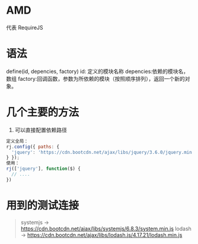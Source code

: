# AMD
代表 RequireJS
# 语法
define(id, depencies, factory)
id: 定义的模块名称
depencies:依赖的模块名，数组
factory:回调函数，参数为所依赖的模块（按照顺序排列），返回一个新的对象。

# 几个主要的方法
1. 可以直接配置依赖路径

```js
定义全局：
rj.config({ paths: {
  'jquery': 'https://cdn.bootcdn.net/ajax/libs/jquery/3.6.0/jquery.min.js'
} });
使用：
rj(['jquery'], function($) {
  // ....
})
```

# 用到的测试连接
> systemjs -> https://cdn.bootcdn.net/ajax/libs/systemjs/6.8.3/system.min.js
> lodash -> https://cdn.bootcdn.net/ajax/libs/lodash.js/4.17.21/lodash.min.js
